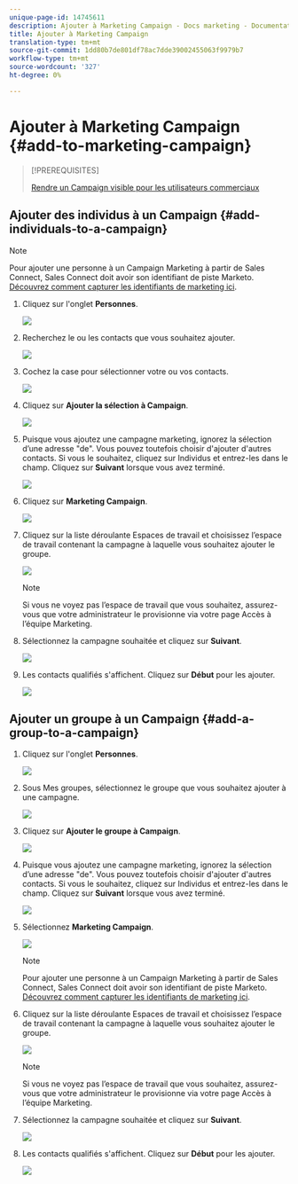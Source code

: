 ```yaml
---
unique-page-id: 14745611
description: Ajouter à Marketing Campaign - Docs marketing - Documentation du produit
title: Ajouter à Marketing Campaign
translation-type: tm+mt
source-git-commit: 1dd80b7de801df78ac7dde39002455063f9979b7
workflow-type: tm+mt
source-wordcount: '327'
ht-degree: 0%

---
```



# Ajouter à Marketing Campaign {#add-to-marketing-campaign}

>[!PREREQUISITES]
>
>[Rendre un Campaign visible pour les utilisateurs commerciaux](/help/marketo/product-docs/marketo-sales-connect/marketo/make-a-campaign-visible-to-sales-connect-users.md)

## Ajouter des individus à un Campaign {#add-individuals-to-a-campaign}

>[!NOTE]
>
>Pour ajouter une personne à un Campaign Marketing à partir de Sales Connect, Sales Connect doit avoir son identifiant de piste Marketo. [Découvrez comment capturer les identifiants de marketing ici](/help/marketo/product-docs/marketo-sales-connect/people/managing-contacts/connect-your-marketo-leads-with-sales-connect-leads.md).

1. Cliquez sur l&#39;onglet **Personnes**.

   ![](assets/one-3.png)

1. Recherchez le ou les contacts que vous souhaitez ajouter.

   ![](assets/two-3.png)

1. Cochez la case pour sélectionner votre ou vos contacts.

   ![](assets/three-3.png)

1. Cliquez sur **Ajouter la sélection à Campaign**.

   ![](assets/four-3.png)

1. Puisque vous ajoutez une campagne marketing, ignorez la sélection d’une adresse &quot;de&quot;. Vous pouvez toutefois choisir d&#39;ajouter d&#39;autres contacts. Si vous le souhaitez, cliquez sur Individus et entrez-les dans le champ. Cliquez sur **Suivant** lorsque vous avez terminé.

   ![](assets/five-2.png)

1. Cliquez sur **Marketing Campaign**.

   ![](assets/six-1.png)

1. Cliquez sur la liste déroulante Espaces de travail et choisissez l’espace de travail contenant la campagne à laquelle vous souhaitez ajouter le groupe.

   ![](assets/seven-1.png)

   >[!NOTE]
   >
   >Si vous ne voyez pas l’espace de travail que vous souhaitez, assurez-vous que votre administrateur le provisionne via votre page Accès à l’équipe Marketing.

1. Sélectionnez la campagne souhaitée et cliquez sur **Suivant**.

   ![](assets/eight.png)

1. Les contacts qualifiés s&#39;affichent. Cliquez sur **Début** pour les ajouter.

   ![](assets/nine.png)

## Ajouter un groupe à un Campaign {#add-a-group-to-a-campaign}

1. Cliquez sur l&#39;onglet **Personnes**.

   ![](assets/one-3.png)

1. Sous Mes groupes, sélectionnez le groupe que vous souhaitez ajouter à une campagne.

   ![](assets/eleven.png)

1. Cliquez sur **Ajouter le groupe à Campaign**.

   ![](assets/twelve.png)

1. Puisque vous ajoutez une campagne marketing, ignorez la sélection d’une adresse &quot;de&quot;. Vous pouvez toutefois choisir d&#39;ajouter d&#39;autres contacts. Si vous le souhaitez, cliquez sur Individus et entrez-les dans le champ. Cliquez sur **Suivant** lorsque vous avez terminé.

   ![](assets/thirteen.png)

1. Sélectionnez **Marketing Campaign**.

   ![](assets/six-1.png)

   >[!NOTE]
   >
   >Pour ajouter une personne à un Campaign Marketing à partir de Sales Connect, Sales Connect doit avoir son identifiant de piste Marketo. [Découvrez comment capturer les identifiants de marketing ici](/help/marketo/product-docs/marketo-sales-connect/people/managing-contacts/connect-your-marketo-leads-with-sales-connect-leads.md).

1. Cliquez sur la liste déroulante Espaces de travail et choisissez l’espace de travail contenant la campagne à laquelle vous souhaitez ajouter le groupe.

   ![](assets/seven-1.png)

   >[!NOTE]
   >
   >Si vous ne voyez pas l’espace de travail que vous souhaitez, assurez-vous que votre administrateur le provisionne via votre page Accès à l’équipe Marketing.

1. Sélectionnez la campagne souhaitée et cliquez sur **Suivant**.

   ![](assets/eight.png)

1. Les contacts qualifiés s&#39;affichent. Cliquez sur **Début** pour les ajouter.

   ![](assets/nine.png)
